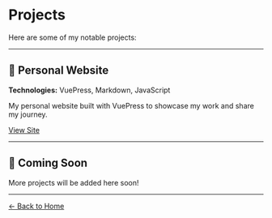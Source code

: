 
# Projects

Here are some of my notable projects:

---

## 🚀 Personal Website

**Technologies:** VuePress, Markdown, JavaScript

My personal website built with VuePress to showcase my work and share my journey.

[View Site](/)

---

## 📝 Coming Soon

More projects will be added here soon!

---

[← Back to Home](/)
